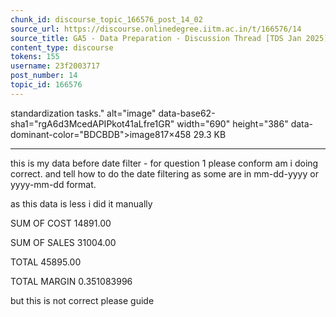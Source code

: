 ```yaml
---
chunk_id: discourse_topic_166576_post_14_02
source_url: https://discourse.onlinedegree.iitm.ac.in/t/166576/14
source_title: GA5 - Data Preparation - Discussion Thread [TDS Jan 2025]
content_type: discourse
tokens: 155
username: 23f2003717
post_number: 14
topic_id: 166576
---
```


 standardization tasks." alt="image" data-base62-sha1="rgA6d3McedAPIPkot41aLfre1GR" width="690" height="386" data-dominant-color="BDCBDB">image817×458 29.3 KB

---

this is my data before date filter - for question 1 please conform am i doing correct. and tell how to do the date filtering as some are in mm-dd-yyyy or yyyy-mm-dd format.

as this data is less i did it manually

SUM OF COST
14891.00

SUM OF SALES
31004.00

TOTAL
45895.00

TOTAL MARGIN
0.351083996

but this is not correct please guide
